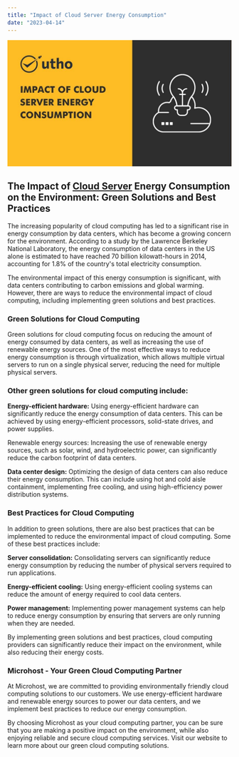 ```yaml
---
title: "Impact of Cloud Server Energy Consumption"
date: "2023-04-14"
---
```


![Impact of Cloud Server Energy Consumption](images/Impact-of-Cloud-Server-Energy-Consumption.jpg)

## **The Impact of [Cloud Server](https://utho.com/cloud) Energy Consumption on the Environment: Green Solutions and Best Practices**

The increasing popularity of cloud computing has led to a significant rise in energy consumption by data centers, which has become a growing concern for the environment. According to a study by the Lawrence Berkeley National Laboratory, the energy consumption of data centers in the US alone is estimated to have reached 70 billion kilowatt-hours in 2014, accounting for 1.8% of the country's total electricity consumption.

The environmental impact of this energy consumption is significant, with data centers contributing to carbon emissions and global warming. However, there are ways to reduce the environmental impact of cloud computing, including implementing green solutions and best practices.

### **Green Solutions for Cloud Computing**

Green solutions for cloud computing focus on reducing the amount of energy consumed by data centers, as well as increasing the use of renewable energy sources. One of the most effective ways to reduce energy consumption is through virtualization, which allows multiple virtual servers to run on a single physical server, reducing the need for multiple physical servers.

### **Other green solutions for cloud computing include:**

**Energy-efficient hardware:** Using energy-efficient hardware can significantly reduce the energy consumption of data centers. This can be achieved by using energy-efficient processors, solid-state drives, and power supplies.

Renewable energy sources: Increasing the use of renewable energy sources, such as solar, wind, and hydroelectric power, can significantly reduce the carbon footprint of data centers.

**Data center design:** Optimizing the design of data centers can also reduce their energy consumption. This can include using hot and cold aisle containment, implementing free cooling, and using high-efficiency power distribution systems.

### **Best Practices for Cloud Computing**

In addition to green solutions, there are also best practices that can be implemented to reduce the environmental impact of cloud computing. Some of these best practices include:

**Server consolidation:** Consolidating servers can significantly reduce energy consumption by reducing the number of physical servers required to run applications.

**Energy-efficient cooling:** Using energy-efficient cooling systems can reduce the amount of energy required to cool data centers.

**Power management:** Implementing power management systems can help to reduce energy consumption by ensuring that servers are only running when they are needed.

By implementing green solutions and best practices, cloud computing providers can significantly reduce their impact on the environment, while also reducing their energy costs.

### **Microhost - Your Green Cloud Computing Partner**

At Microhost, we are committed to providing environmentally friendly cloud computing solutions to our customers. We use energy-efficient hardware and renewable energy sources to power our data centers, and we implement best practices to reduce our energy consumption.

By choosing Microhost as your cloud computing partner, you can be sure that you are making a positive impact on the environment, while also enjoying reliable and secure cloud computing services. Visit our website to learn more about our green cloud computing solutions.
